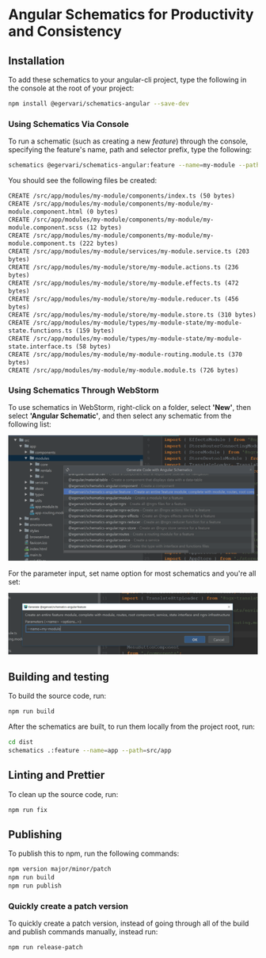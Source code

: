 # Angular Schematics for Productivity and Consistency

## Installation

To add these schematics to your angular-cli project, type the
following in the console at the root of your project:

```bash
npm install @egervari/schematics-angular --save-dev
```

### Using Schematics Via Console

To run a schematic (such as creating a new *feature*) through the
console, specifying the feature's name, path and selector prefix, type
the following:

```bash
schematics @egervari/schematics-angular:feature --name=my-module --path=src/app --prefix=rng
```

You should see the following files be created:

```
CREATE /src/app/modules/my-module/components/index.ts (50 bytes)
CREATE /src/app/modules/my-module/components/my-module/my-module.component.html (0 bytes)
CREATE /src/app/modules/my-module/components/my-module/my-module.component.scss (12 bytes)
CREATE /src/app/modules/my-module/components/my-module/my-module.component.ts (222 bytes)
CREATE /src/app/modules/my-module/services/my-module.service.ts (203 bytes)
CREATE /src/app/modules/my-module/store/my-module.actions.ts (236 bytes)
CREATE /src/app/modules/my-module/store/my-module.effects.ts (472 bytes)
CREATE /src/app/modules/my-module/store/my-module.reducer.ts (456 bytes)
CREATE /src/app/modules/my-module/store/my-module.store.ts (310 bytes)
CREATE /src/app/modules/my-module/types/my-module-state/my-module-state.functions.ts (159 bytes)
CREATE /src/app/modules/my-module/types/my-module-state/my-module-state.interface.ts (58 bytes)
CREATE /src/app/modules/my-module/my-module-routing.module.ts (370 bytes)
CREATE /src/app/modules/my-module/my-module.module.ts (726 bytes)
```

### Using Schematics Through WebStorm

To use schematics in WebStorm, right-click on a folder, select
**'New'**, then select **'Angular Schematic'**, and then select any
schematic from the following list:

![alt text](docs/webstorm-1.png "Angular Schematics Selection")

For the parameter input, set name option for most schematics and
you're all set:

![alt text](docs/webstorm-2.png "Add name parameter")

## Building and testing

To build the source code, run:

```bash
npm run build
```

After the schematics are built, to run them locally from the project
root, run:

```bash
cd dist
schematics .:feature --name=app --path=src/app
```

## Linting and Prettier

To clean up the source code, run:

```bash
npm run fix
```

## Publishing

To publish this to npm, run the following commands:

```bash
npm version major/minor/patch
npm run build
npm run publish
```

### Quickly create a patch version

To quickly create a patch version, instead of going through all of the
build and publish commands manually, instead run:

```bash
npm run release-patch
```
